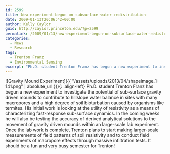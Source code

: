 ```yaml
---
id: 2599
title: New experiment begun on subsurface water redistribution
date: 2009-01-13T20:06:42+00:00
author: Kelly Caylor
guid: http://caylor.princeton.edu/?p=2599
permalink: /2009/01/13/new-experiment-begun-on-subsurface-water-redistribution/
categories:
  - News
  - Research
tags:
  - Trenton Franz
  - Environmental Sensing
excerpt: "Ph.D. student Trenton Franz has begun a new experiment to investigate the potential of sub-surface gravity driven mounds to contribute to hillslope water balance in sites with many macropores and a high degree of soil bioturbation."
---
```

![Gravity Mound Experiment]({{ "/assets/uploads/2013/04/shapeimage_1-141.png" | absolute_url }}){: .align-left} Ph.D. student Trenton Franz has begun a new experiment to investigate the potential of sub-surface gravity driven mounds to contribute to hillslope water balance in sites with many macropores and a high degree of soil bioturbation caused by organisms like termites. His initial work is looking at the utility of resistivity as a means of characterizing fast-response sub-surface dynamics. In the coming weeks he will also be testing the accuracy of derived analytical solutions to the movement of gravity driven mounds within an large-scale lab experiment. Once the lab work is complete, Trenton plans to start making larger-scale measurements of field patterns of soil resistivity and to conduct field experiments of macropore effects through massive infiltration tests. It should be a fun and very busy semester for Trenton!